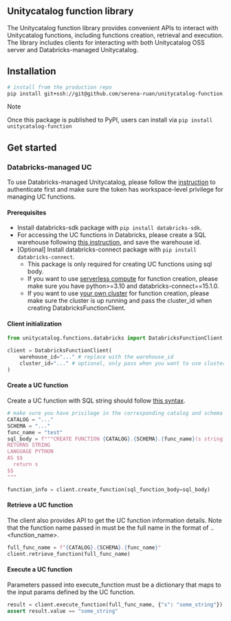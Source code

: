 ## Unitycatalog function library

The Unitycatalog function library provides convenient APIs to interact with Unitycatalog functions, including functions creation, retrieval and execution.
The library includes clients for interacting with both Unitycatalog OSS server and Databricks-managed Unitycatalog.

## Installation

```sh
# install from the production repo
pip install git+ssh://git@github.com/serena-ruan/unitycatalog-function.git
```
> [!NOTE]
> Once this package is published to PyPI, users can install via `pip install unitycatalog-function`


## Get started

### Databricks-managed UC
To use Databricks-managed Unitycatalog, please follow the [instruction](https://docs.databricks.com/en/dev-tools/cli/authentication.html#authentication-for-the-databricks-cli) to authenticate first and make sure the token has workspace-level privilege for managing UC functions.

#### Prerequisites
- Install databricks-sdk package with `pip install databricks-sdk`.
- For accessing the UC functions in Databricks, please create a SQL warehouse following [this instruction](https://docs.databricks.com/en/compute/sql-warehouse/create.html), and save the warehouse id.
- [Optional] Install databricks-connect package with `pip install databricks-connect`.
    - This package is only required for creating UC functions using sql body.
    - If you want to use [serverless compute](https://docs.databricks.com/en/compute/use-compute.html#use-serverless-compute) for function creation, please make sure you have python>=3.10 and databricks-connect==15.1.0.
    - If you want to use [your own cluster](https://docs.databricks.com/en/compute/use-compute.html#create-new-compute-using-a-policy) for function creation, please make sure the cluster is up running and pass the cluster_id when creating DatabricksFunctionClient.

#### Client initialization
```python
from unitycatalog.functions.databricks import DatabricksFunctionClient

client = DatabricksFunctionClient(
    warehouse_id="..." # replace with the warehouse_id
    cluster_id="..." # optional, only pass when you want to use cluster for function creation
)
```

#### Create a UC function
Create a UC function with SQL string should follow [this syntax](https://docs.databricks.com/en/sql/language-manual/sql-ref-syntax-ddl-create-sql-function.html#create-function-sql-and-python).

```python
# make sure you have privilege in the corresponding catalog and schema for function creation
CATALOG = "..."
SCHEMA = "..."
func_name = "test"
sql_body = f"""CREATE FUNCTION {CATALOG}.{SCHEMA}.{func_name}(s string)
RETURNS STRING
LANGUAGE PYTHON
AS $$
  return s
$$
"""

function_info = client.create_function(sql_function_body=sql_body)
```

#### Retrieve a UC function
The client also provides API to get the UC function information details. Note that the function name passed in must be the full name in the format of <catalog>.<schema>.<function_name>.

```python
full_func_name = f"{CATALOG}.{SCHEMA}.{func_name}"
client.retrieve_function(full_func_name)
```

#### Execute a UC function
Parameters passed into execute_function must be a dictionary that maps to the input params defined by the UC function.

```python
result = client.execute_function(full_func_name, {"s": "some_string"})
assert result.value == "some_string"
```
